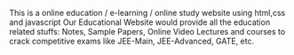 This is a online education / e-learning / online study website using html,css and javascript 
Our Educational Website would provide all the education related stuffs:
Notes, Sample Papers, Online Video Lectures and courses to crack competitive
exams like JEE-Main, JEE-Advanced, GATE, etc.
